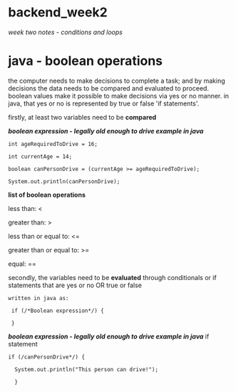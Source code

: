 # backend_week2
_week two notes - conditions and loops_

# java - boolean operations 

the computer needs to make decisions to complete a task; and by making decisions the data needs to be compared and evaluated to proceed. boolean values make it possible to make decisions via yes or no manner. in java, that yes or no is represented by true or false 'if statements'.  

  firstly, at least two variables need to be **compared**

_**boolean expression - legally old enough to drive example in java**_

    int ageRequiredToDrive = 16;
  
    int currentAge = 14;
  
    boolean canPersonDrive = (currentAge >= ageRequiredToDrive); 
  
    System.out.println(canPersonDrive);

**list of boolean operations** 
 
 less than: < 
 
 greater than: >
 
 less than or equal to: <=
 
 greater than or equal to: >=
 
 equal: ==
 
 secondly, the variables need to be **evaluated** through conditionals or if statements that are yes or no OR true or false 
 
    written in java as: 
    
     if (/*Boolean expression*/) {
     
     }
 
 
 _**boolean expression - legally old enough to drive example in java**_ if statement 
 
    if (/canPersonDrive*/) {
    
      System.out.println("This person can drive!");
      
      }
